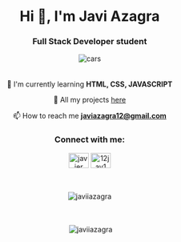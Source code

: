 <h1 align="center">Hi 👋, I'm Javi Azagra</h1>
<h3 align="center">Full Stack Developer student</h3>
<div align="center">
<img alt ="cars" src="https://i.pinimg.com/originals/c9/9e/35/c99e353f761d318322c853c03ebcf21b.gif">
</div>
ㅤ
<div align="center">

 🌱 I'm currently learning **HTML, CSS, JAVASCRIPT** 

 📂 All my projects [here](https://github.com/JaviiAzagra?tab=repositories) 

 📫 How to reach me **javiazagra12@gmail.com**
  
</div>  

<h3 align="center">Connect with me:</h3>
<p align="center">
<a href="https://www.linkedin.com/in/javier-azagra-garc%C3%ADa-33b41a219/" target="_blank"><img align="center" src="https://raw.githubusercontent.com/rahuldkjain/github-profile-readme-generator/master/src/images/icons/Social/linked-in-alt.svg" alt="javier azagra garcía" height="30" width="40" /></a>
<a href="https://instagram.com/12jav1" target="_blank"><img align="center" src="https://raw.githubusercontent.com/rahuldkjain/github-profile-readme-generator/master/src/images/icons/Social/instagram.svg" alt="12jav1" height="30" width="40" /></a>
</p>
ㅤ
<div align="center">
  
<p><img align="center" src="https://github-readme-stats.vercel.app/api/top-langs?username=javiiazagra&show_icons=true&locale=en&layout=compact" alt="javiiazagra" /></p>
ㅤ
<p>&nbsp;<img align="center" src="https://github-readme-stats.vercel.app/api?username=javiiazagra&show_icons=true&locale=en" alt="javiiazagra" /></p>
  
</div>


